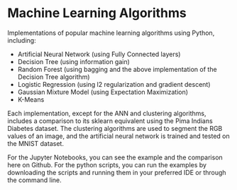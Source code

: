 # Machine Learning Algorithms
Implementations of popular machine learning algorithms using Python, including:
- Artificial Neural Network (using Fully Connected layers)
- Decision Tree (using information gain)
- Random Forest (using bagging and the above implementation of the Decision Tree algorithm)
- Logistic Regression (using l2 regularization and gradient descent)
- Gaussian Mixture Model (using Expectation Maximization)
- K-Means
  
Each implementation, except for the ANN and clustering algorithms, includes a comparison to its sklearn equivalent using the Pima Indians Diabetes dataset. The clustering algorithms are used to segment the RGB values of an image, and the artificial neural network is trained and tested on the MNIST dataset.

For the Jupyter Notebooks, you can see the example and the comparison here on Github. For the python scripts, you can run the examples by downloading the scripts and running them in your preferred IDE or through the command line.
